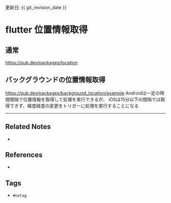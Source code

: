 更新日: {{ git_revision_date }}

# flutter 位置情報取得
## 通常
https://pub.dev/packages/location

## バックグラウンドの位置情報取得
https://pub.dev/packages/background_location/example
Androidは一定の時間間隔で位置情報を取得して処理を実行できるが、
iOSは15分以下の間隔では取得できず、緯度経度の変更をトリガーに処理を実行することになる

---
## Related Notes
- 

## References
- 

## Tags
- `#notag`